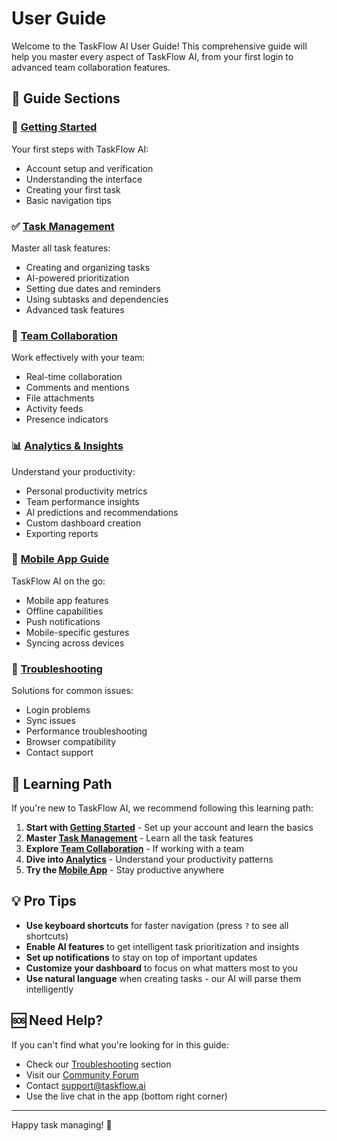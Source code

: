 # User Guide

Welcome to the TaskFlow AI User Guide! This comprehensive guide will help you master every aspect of TaskFlow AI, from your first login to advanced team collaboration features.

## 📖 Guide Sections

### 🚀 [Getting Started](./getting-started.md)
Your first steps with TaskFlow AI:
- Account setup and verification
- Understanding the interface
- Creating your first task
- Basic navigation tips

### ✅ [Task Management](./task-management.md) 
Master all task features:
- Creating and organizing tasks
- AI-powered prioritization
- Setting due dates and reminders
- Using subtasks and dependencies
- Advanced task features

### 👥 [Team Collaboration](./team-collaboration.md)
Work effectively with your team:
- Real-time collaboration
- Comments and mentions
- File attachments
- Activity feeds
- Presence indicators

### 📊 [Analytics & Insights](./analytics.md)
Understand your productivity:
- Personal productivity metrics
- Team performance insights
- AI predictions and recommendations
- Custom dashboard creation
- Exporting reports

### 📱 [Mobile App Guide](./mobile.md)
TaskFlow AI on the go:
- Mobile app features
- Offline capabilities
- Push notifications
- Mobile-specific gestures
- Syncing across devices

### 🔧 [Troubleshooting](./troubleshooting.md)
Solutions for common issues:
- Login problems
- Sync issues
- Performance troubleshooting
- Browser compatibility
- Contact support

## 🎯 Learning Path

If you're new to TaskFlow AI, we recommend following this learning path:

1. **Start with [Getting Started](./getting-started.md)** - Set up your account and learn the basics
2. **Master [Task Management](./task-management.md)** - Learn all the task features
3. **Explore [Team Collaboration](./team-collaboration.md)** - If working with a team
4. **Dive into [Analytics](./analytics.md)** - Understand your productivity patterns
5. **Try the [Mobile App](./mobile.md)** - Stay productive anywhere

## 💡 Pro Tips

- **Use keyboard shortcuts** for faster navigation (press `?` to see all shortcuts)
- **Enable AI features** to get intelligent task prioritization and insights
- **Set up notifications** to stay on top of important updates
- **Customize your dashboard** to focus on what matters most to you
- **Use natural language** when creating tasks - our AI will parse them intelligently

## 🆘 Need Help?

If you can't find what you're looking for in this guide:

- Check our [Troubleshooting](./troubleshooting.md) section
- Visit our [Community Forum](https://community.taskflow.ai)
- Contact [support@taskflow.ai](mailto:support@taskflow.ai)
- Use the live chat in the app (bottom right corner)

---

Happy task managing! 🎉